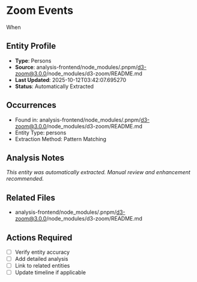 # Zoom Events

When

## Entity Profile
- **Type**: Persons
- **Source**: analysis-frontend/node_modules/.pnpm/d3-zoom@3.0.0/node_modules/d3-zoom/README.md
- **Last Updated**: 2025-10-12T03:42:07.695270
- **Status**: Automatically Extracted

## Occurrences
- Found in: analysis-frontend/node_modules/.pnpm/d3-zoom@3.0.0/node_modules/d3-zoom/README.md
- Entity Type: persons
- Extraction Method: Pattern Matching

## Analysis Notes
*This entity was automatically extracted. Manual review and enhancement recommended.*

## Related Files
- analysis-frontend/node_modules/.pnpm/d3-zoom@3.0.0/node_modules/d3-zoom/README.md

## Actions Required
- [ ] Verify entity accuracy
- [ ] Add detailed analysis
- [ ] Link to related entities
- [ ] Update timeline if applicable
